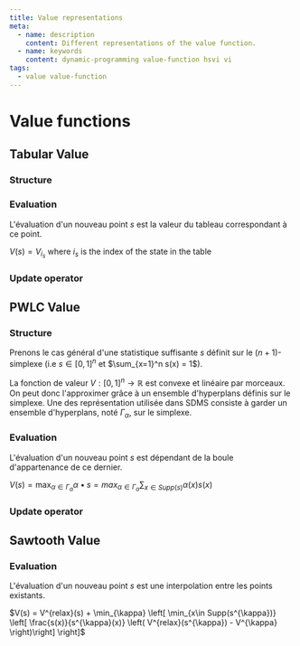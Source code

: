 ```yaml
---
title: Value representations 
meta:
  - name: description
    content: Different representations of the value function. 
  - name: keywords
    content: dynamic-programming value-function hsvi vi   
tags:
  - value value-function
---
```


# Value functions

## Tabular Value 

### Structure 

<ImageZoom img="/assets/img/vtabular.png" title="Tabular representation of V" max_width="400"/>

### Evaluation

L'évaluation d'un nouveau point $s$ est la valeur du tableau correspondant à ce point.

$V(s)=V_{i_s}$ where $i_s$ is the index of the state in the table
<!-- <img src="/assets/img/qmaxplan_eval.png" width="800px"> -->

### Update operator

<!-- La mise à jour de la fonction de valeur dans ce cas s'écrit comme ci-dessous.

<img src="/assets/img/qmaxplan_update_op.png" width="800px">

Lors de l'apprentissage, la fonction de valeur sera mise à jour successivement et selon les échantillons générés. Un exemple d'exécution pourrait ressembler à la figure suivante: -->

<!-- <ImageZoom img="/assets/img/vmaxplan_update.png" title="Successive updates"/> -->


## PWLC Value 

### Structure 

Prenons le cas général d'une statistique suffisante $s$ définit sur le $(n+1)$-simplexe (i.e $s \in [0,1]^n$ et $\sum_{x=1}^n s(x) = 1$). 

La fonction de valeur $V : [0,1]^n \rightarrow \mathbb{R}$ est convexe et linéaire par morceaux. On peut donc l'approximer grâce à un ensemble d'hyperplans définis sur le simplexe. Une des représentation utilisée dans SDMS consiste à garder un ensemble d'hyperplans, noté $\Gamma_{\alpha}$, sur le simplexe.

<ImageZoom img="/assets/img/vmaxplan.png" title="PWLC representation of V" max_width="400"/>

### Evaluation

L'évaluation d'un nouveau point $s$ est dépendant de la boule d'appartenance de ce dernier.

$V(s)=\max_{\alpha \in \Gamma_{\alpha}} \alpha \bullet s = max_{\alpha \in \Gamma_{\alpha}} \sum_{x \in Supp(s)} \alpha (x) s(x)$
<!-- <img src="/assets/img/qmaxplan_eval.png" width="800px"> -->

### Update operator

<!-- La mise à jour de la fonction de valeur dans ce cas s'écrit comme ci-dessous.

<img src="/assets/img/qmaxplan_update_op.png" width="800px">

Lors de l'apprentissage, la fonction de valeur sera mise à jour successivement et selon les échantillons générés. Un exemple d'exécution pourrait ressembler à la figure suivante: -->

<ImageZoom img="/assets/img/vmaxplan_update.png" title="Successive updates" max_width="800"/>


## Sawtooth Value

### Evaluation

L'évaluation d'un nouveau point $s$ est une interpolation entre les points existants.

$V(s) = V^{relax}(s) + \min_{\kappa} \left[ \min_{x\in Supp(s^{\kappa})} \left[ \frac{s(x)}{s^{\kappa}(x)} \left( V^{relax}(s^{\kappa}) - V^{\kappa} \right)\right]  \right]$
